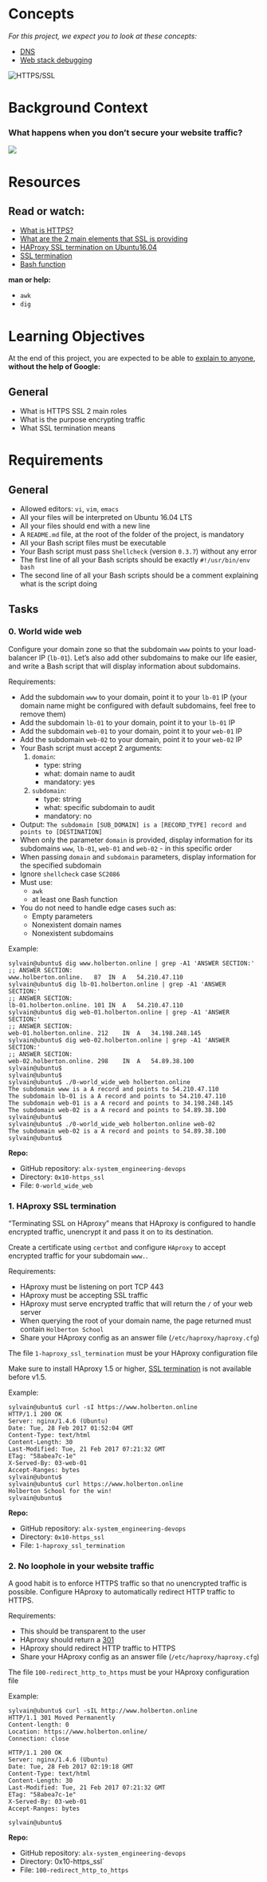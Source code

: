 # Concepts

*For this project, we expect you to look at these concepts:*

- [DNS]()
- [Web stack debugging]()

![HTTPS/SSL](https://s3.amazonaws.com/intranet-projects-files/holbertonschool-sysadmin_devops/276/FlhGPEK.png)

# Background Context
### What happens when you don’t secure your website traffic?
![](https://s3.amazonaws.com/intranet-projects-files/holbertonschool-sysadmin_devops/276/xCmOCgw.gif)

# Resources
## Read or watch:
- [What is HTTPS?](https://intranet.alxswe.com/rltoken/XT1BAiBL3Jpq1bn1q6IYXQ)
- [What are the 2 main elements that SSL is providing](https://intranet.alxswe.com/rltoken/STj5WkAPACBxOvwB77Ycrw)
- [HAProxy SSL termination on Ubuntu16.04](https://intranet.alxswe.com/rltoken/asrMHTWJxWQ2x-Sn6snHow)
- [SSL termination](https://intranet.alxswe.com/rltoken/CKUICfppIWI6UC0coEMB8g)
- [Bash function](https://intranet.alxswe.com/rltoken/zPjZ7-eSSQsLFsGA16C1HQ)

**man or help:**
- `awk`
- `dig`

# Learning Objectives
At the end of this project, you are expected to be able to [explain to anyone](https://intranet.alxswe.com/rltoken/fJ20wsMngb_yNAhGgBwzlQ), **without the help of Google:**

## General
- What is HTTPS SSL 2 main roles
- What is the purpose encrypting traffic
- What SSL termination means

# Requirements
## General
- Allowed editors: `vi`, `vim`, `emacs`
- All your files will be interpreted on Ubuntu 16.04 LTS
- All your files should end with a new line
- A `README.md` file, at the root of the folder of the project, is mandatory
- All your Bash script files must be executable
- Your Bash script must pass `Shellcheck` (version `0.3.7`) without any error
- The first line of all your Bash scripts should be exactly `#!/usr/bin/env bash`
- The second line of all your Bash scripts should be a comment explaining what is the script doing

## Tasks

### 0. World wide web

Configure your domain zone so that the subdomain `www` points to your load-balancer IP (`lb-01`). Let’s also add other subdomains to make our life easier, and write a Bash script that will display information about subdomains.

Requirements:
- Add the subdomain `www` to your domain, point it to your `lb-01` IP (your domain name might be configured with default subdomains, feel free to remove them)
- Add the subdomain `lb-01` to your domain, point it to your `lb-01` IP
- Add the subdomain `web-01` to your domain, point it to your `web-01` IP
- Add the subdomain `web-02` to your domain, point it to your `web-02` IP
- Your Bash script must accept 2 arguments:
	1. `domain`:
		- type: string
		- what: domain name to audit
		- mandatory: yes
	2. `subdomain`:
		- type: string
		- what: specific subdomain to audit
		- mandatory: no
- Output: `The subdomain [SUB_DOMAIN] is a [RECORD_TYPE] record and points to [DESTINATION]`
- When only the parameter `domain` is provided, display information for its subdomains `www`, `lb-01`, `web-01` and `web-02` - in this specific order
- When passing `domain` and `subdomain` parameters, display information for the specified subdomain
- Ignore `shellcheck` case `SC2086`
- Must use:
	- `awk`
	- at least one Bash function
- You do not need to handle edge cases such as:
	- Empty parameters
	- Nonexistent domain names
	- Nonexistent subdomains

Example:

```
sylvain@ubuntu$ dig www.holberton.online | grep -A1 'ANSWER SECTION:'
;; ANSWER SECTION:
www.holberton.online.   87  IN  A   54.210.47.110
sylvain@ubuntu$ dig lb-01.holberton.online | grep -A1 'ANSWER SECTION:'
;; ANSWER SECTION:
lb-01.holberton.online. 101 IN  A   54.210.47.110
sylvain@ubuntu$ dig web-01.holberton.online | grep -A1 'ANSWER SECTION:'
;; ANSWER SECTION:
web-01.holberton.online. 212    IN  A   34.198.248.145
sylvain@ubuntu$ dig web-02.holberton.online | grep -A1 'ANSWER SECTION:'
;; ANSWER SECTION:
web-02.holberton.online. 298    IN  A   54.89.38.100
sylvain@ubuntu$
sylvain@ubuntu$
sylvain@ubuntu$ ./0-world_wide_web holberton.online
The subdomain www is a A record and points to 54.210.47.110
The subdomain lb-01 is a A record and points to 54.210.47.110
The subdomain web-01 is a A record and points to 34.198.248.145
The subdomain web-02 is a A record and points to 54.89.38.100
sylvain@ubuntu$
sylvain@ubuntu$ ./0-world_wide_web holberton.online web-02
The subdomain web-02 is a A record and points to 54.89.38.100
sylvain@ubuntu$
```

**Repo:**
- GitHub repository: `alx-system_engineering-devops`
- Directory: `0x10-https_ssl`
- File: `0-world_wide_web`

### 1. HAproxy SSL termination

“Terminating SSL on HAproxy” means that HAproxy is configured to handle encrypted traffic, unencrypt it and pass it on to its destination.

Create a certificate using `certbot` and configure `HAproxy` to accept encrypted traffic for your subdomain `www.`.

Requirements:
- HAproxy must be listening on port TCP 443
- HAproxy must be accepting SSL traffic
- HAproxy must serve encrypted traffic that will return the `/` of your web server
- When querying the root of your domain name, the page returned must contain `Holberton School`
- Share your HAproxy config as an answer file (`/etc/haproxy/haproxy.cfg`)

The file `1-haproxy_ssl_termination` must be your HAproxy configuration file

Make sure to install HAproxy 1.5 or higher, [SSL termination](https://intranet.alxswe.com/rltoken/CKUICfppIWI6UC0coEMB8g) is not available before v1.5.

Example:

```
sylvain@ubuntu$ curl -sI https://www.holberton.online
HTTP/1.1 200 OK
Server: nginx/1.4.6 (Ubuntu)
Date: Tue, 28 Feb 2017 01:52:04 GMT
Content-Type: text/html
Content-Length: 30
Last-Modified: Tue, 21 Feb 2017 07:21:32 GMT
ETag: "58abea7c-1e"
X-Served-By: 03-web-01
Accept-Ranges: bytes
sylvain@ubuntu$
sylvain@ubuntu$ curl https://www.holberton.online
Holberton School for the win!
sylvain@ubuntu$
```

**Repo:**
- GitHub repository: `alx-system_engineering-devops`
- Directory: `0x10-https_ssl`
- File: `1-haproxy_ssl_termination`

### 2. No loophole in your website traffic

A good habit is to enforce HTTPS traffic so that no unencrypted traffic is possible. Configure HAproxy to automatically redirect HTTP traffic to HTTPS.

Requirements:
- This should be transparent to the user
- HAproxy should return a [301](https://intranet.alxswe.com/rltoken/yGdTSvZAzHMnDEhalTjNUw)
- HAproxy should redirect HTTP traffic to HTTPS
- Share your HAproxy config as an answer file (`/etc/haproxy/haproxy.cfg`)

The file `100-redirect_http_to_https` must be your HAproxy configuration file

Example:

```
sylvain@ubuntu$ curl -sIL http://www.holberton.online
HTTP/1.1 301 Moved Permanently
Content-length: 0
Location: https://www.holberton.online/
Connection: close

HTTP/1.1 200 OK
Server: nginx/1.4.6 (Ubuntu)
Date: Tue, 28 Feb 2017 02:19:18 GMT
Content-Type: text/html
Content-Length: 30
Last-Modified: Tue, 21 Feb 2017 07:21:32 GMT
ETag: "58abea7c-1e"
X-Served-By: 03-web-01
Accept-Ranges: bytes

sylvain@ubuntu$
```

**Repo:**
- GitHub repository: `alx-system_engineering-devops`
- Directory: 0x10-https_ssl`
- File: `100-redirect_http_to_https`
